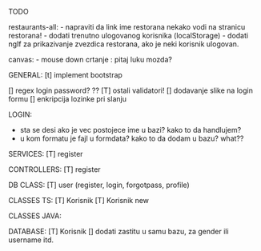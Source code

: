 TODO

restaurants-all:
	- napraviti da link ime restorana nekako vodi na stranicu restorana!
	- dodati trenutno ulogovanog korisnika (localStorage)
	- dodati ngIf za prikazivanje zvezdica restorana, ako je neki korisnik ulogovan.


canvas:
	- mouse down crtanje : pitaj luku mozda?


GENERAL:
[t] implement bootstrap

[] regex login password? ??
[T] ostali validatori! 
[] dodavanje slike na login formu
[] enkripcija lozinke pri slanju

LOGIN:
- sta se desi ako je vec postojece ime u bazi? kako to da handlujem?
- u kom formatu je fajl u formdata? kako to da dodam u bazu? what??

SERVICES:
[T] register

CONTROLLERS:
[T] register

DB CLASS:
[T] user (register, login, forgotpass, profile)

CLASSES TS:
[T] Korisnik
[T] Korisnik new

CLASSES JAVA:


DATABASE:
[T] Korisnik
[] dodati zastitu u samu bazu, za gender ili username itd.